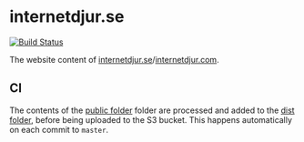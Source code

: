 # internetdjur.se

[![Build Status](https://travis-ci.org/cskeppstedt/internetdjur.se.svg?branch=master)](https://travis-ci.org/cskeppstedt/internetdjur.se)

The website content of [internetdjur.se](https://internetdjur.se)/[internetdjur.com](https://internetdjur.com).

## CI

The contents of the [public folder](src/) folder are processed and added to the [dist folder](dist/), before being uploaded to the S3 bucket. This happens automatically on each commit to `master`.
